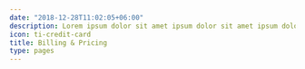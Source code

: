 ```yaml
---
date: "2018-12-28T11:02:05+06:00"
description: Lorem ipsum dolor sit amet ipsum dolor sit amet ipsum dolor sit amet
icon: ti-credit-card
title: Billing & Pricing
type: pages
---
```


